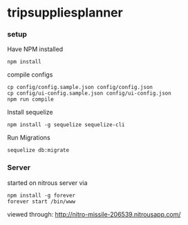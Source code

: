 # tripsuppliesplanner

### setup
Have NPM installed
```
npm install
```
compile configs
```
cp config/config.sample.json config/config.json
cp config/ui-config.sample.json config/ui-config.json
npm run compile
```

Install sequelize
```
npm install -g sequelize sequelize-cli
```
Run Migrations
```
sequelize db:migrate
```

### Server

started on nitrous server via
```
npm install -g forever
forever start /bin/www
```

viewed through:
http://nitro-missile-206539.nitrousapp.com/

